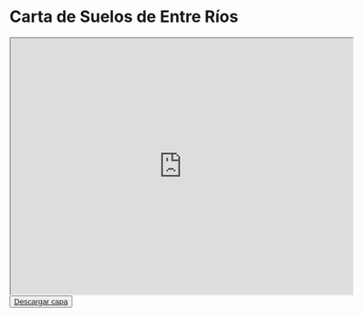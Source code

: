 # Carta de Suelos de Entre Ríos


<iframe src="https://felt.com/map/Carta-de-suelos-de-Entre-Rios-5whiguPwSsSzPVr58t9AG6C?lat=-32.080966&lon=-59.215876&zoom=7.39" width="600" height="450"></iframe>

 <button>
                <a download="" href="https://ide-suelo.s3.amazonaws.com/suelos_ER.zip" target="_blank"
                    id="descarga">Descargar
                    capa</a>
            </button>


